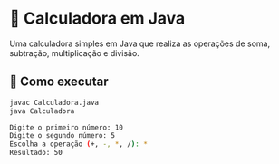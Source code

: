 # 🧮 Calculadora em Java

Uma calculadora simples em Java que realiza as operações de soma, subtração, multiplicação e divisão.

## 🚀 Como executar
```bash
javac Calculadora.java
java Calculadora

Digite o primeiro número: 10
Digite o segundo número: 5
Escolha a operação (+, -, *, /): *
Resultado: 50

